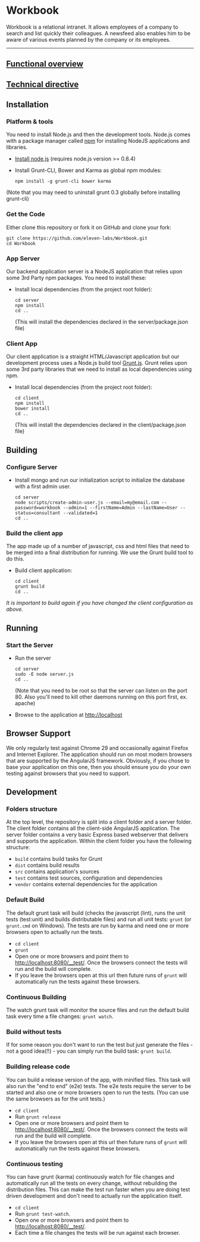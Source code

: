 Workbook
========

Workbook is a relational intranet. It allows employees of a company to search and list quickly their colleagues. A newsfeed also enables him to be aware of various events planned by the company or its employees.

----------

[Functional overview](https://github.com/eleven-labs/Workbook/issues/42)
---------------------

[Technical directive](https://github.com/eleven-labs/Workbook/issues/43)
---------------------

Installation
------------

### Platform & tools

You need to install Node.js and then the development tools. Node.js comes with a package manager called [npm](http://npmjs.org) for installing NodeJS applications and libraries.
* [Install node.js](http://nodejs.org/download/) (requires node.js version >= 0.8.4)
* Install Grunt-CLI, Bower and Karma as global npm modules:

    ```
    npm install -g grunt-cli bower karma
    ```

(Note that you may need to uninstall grunt 0.3 globally before installing grunt-cli)

### Get the Code

Either clone this repository or fork it on GitHub and clone your fork:

```
git clone https://github.com/eleven-labs/Workbook.git
cd Workbook
```

### App Server

Our backend application server is a NodeJS application that relies upon some 3rd Party npm packages.  You need to install these:

* Install local dependencies (from the project root folder):

    ```
    cd server
    npm install
    cd ..
    ```

  (This will install the dependencies declared in the server/package.json file)

### Client App

Our client application is a straight HTML/Javascript application but our development process uses a Node.js build tool
[Grunt.js](gruntjs.com). Grunt relies upon some 3rd party libraries that we need to install as local dependencies using npm.

* Install local dependencies (from the project root folder):

    ```
    cd client
    npm install
    bower install
    cd ..
    ```

  (This will install the dependencies declared in the client/package.json file)

## Building

### Configure Server

* Install mongo and run our initialization script to initialize the database with a first admin user.

    ```
    cd server
    node scripts/create-admin-user.js --email=my@email.com --password=workbook --admin=1 --firstName=Admin --lastName=User --status=consultant --validated=1
    cd ..
    ```

### Build the client app
The app made up of a number of javascript, css and html files that need to be merged into a final distribution for running.  We use the Grunt build tool to do this.
* Build client application:

    ```
    cd client
    grunt build
    cd ..
    ```

*It is important to build again if you have changed the client configuration as above.*

## Running
### Start the Server
* Run the server

    ```
    cd server
    sudo -E node server.js
    cd ..
    ```
  (Note that you need to be root so that the server can listen on the port 80. Also you'll need to kill other daemons running on this port first, ex. apache)

* Browse to the application at [http://localhost](http://localhost)

## Browser Support
We only regularly test against Chrome 29 and occasionally against Firefox and Internet Explorer.
The application should run on most modern browsers that are supported by the AngularJS framework.
Obviously, if you chose to base your application on this one, then you should ensure you do your own
testing against browsers that you need to support.

## Development

### Folders structure
At the top level, the repository is split into a client folder and a server folder.  The client folder contains all the client-side AngularJS application.  The server folder contains a very basic Express based webserver that delivers and supports the application.
Within the client folder you have the following structure:
* `build` contains build tasks for Grunt
* `dist` contains build results
* `src` contains application's sources
* `test` contains test sources, configuration and dependencies
* `vendor` contains external dependencies for the application

### Default Build
The default grunt task will build (checks the javascript (lint), runs the unit tests (test:unit) and builds distributable files) and run all unit tests: `grunt` (or `grunt.cmd` on Windows).  The tests are run by karma and need one or more browsers open to actually run the tests.
* `cd client`
* `grunt`
* Open one or more browsers and point them to [http://localhost:8080/__test/](http://localhost:8080/__test/).  Once the browsers connect the tests will run and the build will complete.
* If you leave the browsers open at this url then future runs of `grunt` will automatically run the tests against these browsers.

### Continuous Building
The watch grunt task will monitor the source files and run the default build task every time a file changes: `grunt watch`.

### Build without tests
If for some reason you don't want to run the test but just generate the files - not a good idea(!!) - you can simply run the build task: `grunt build`.

### Building release code
You can build a release version of the app, with minified files.  This task will also run the "end to end" (e2e) tests.
The e2e tests require the server to be started and also one or more browsers open to run the tests.  (You can use the same browsers as for the unit tests.)
* `cd client`
* Run `grunt release`
* Open one or more browsers and point them to [http://localhost:8080/__test/](http://localhost:8080/__test/).  Once the browsers connect the tests will run and the build will complete.
* If you leave the browsers open at this url then future runs of `grunt` will automatically run the tests against these browsers.

### Continuous testing
You can have grunt (karma) continuously watch for file changes and automatically run all the tests on every change, without rebuilding the distribution files.  This can make the test run faster when you are doing test driven development and don't need to actually run the application itself.

* `cd client`
* Run `grunt test-watch`.
* Open one or more browsers and point them to [http://localhost:8080/__test/](http://localhost:8080/__test/).
* Each time a file changes the tests will be run against each browser.
